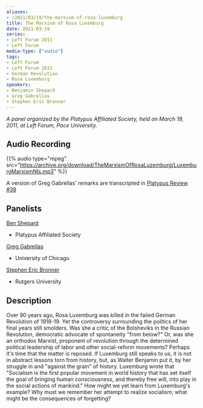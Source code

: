 ```yaml
---
aliases:
- /2011/03/19/the-marxism-of-rosa-luxemburg
title: The Marxism of Rosa Luxemburg
date: 2011-03-19
series:
- Left Forum 2011
- Left Forum
media-type: ["audio"]
tags:
- Left Forum
- Left Forum 2011
- German Revolution
- Rosa Luxemburg
speakers:
- Benjamin Shepard
- Greg Gabrellas
- Stephen Eric Bronner
---
```


_A panel organized by the Platypus Affiliated Society, held on March 19, 2011, at Left Forum, Pace University._

## Audio Recording

{{% audio type="mpeg" src="https://archive.org/download/TheMarxismOfRosaLuzemburg/LuxemburgMarxismNls.mp3" %}}

A version of Greg Gabrellas' remarks are transcripted in [Platypus Review #38](/2011/06/01/lenin%E2%80%99s-liberalism/)

## Panelists

[Ben Shepard](/speakers/benjamin-shepard)
 - Platypus Affiliated Society

[Greg Gabrellas](/speakers/greg-gabrellas)
 - University of Chicago

[Stephen Eric Bronner](/speakers/stephen-eric-bronner)
 - Rutgers University

## Description

Over 90 years ago, Rosa Luxemburg was killed in the failed German Revolution of 1918-19. Yet the controversy surrounding the politics of her final years still smolders. Was she a critic of the Bolsheviks in the Russian Revolution, democratic advocate of spontaneity "from below?" Or, was she an orthodox Marxist, proponent of revolution through the determined political leadership of labor and other social-reform movements? Perhaps it's time that the matter is reposed. If Luxemburg still speaks to us, it is not in abstract lessons torn from history, but, as Walter Benjamin put it, by her struggle in and "against the grain" of history. Luxemburg wrote that "Socialism is the first popular movement in world history that has set itself the goal of bringing human consciousness, and thereby free will, into play in the social actions of mankind." How might we yet learn from Luxemburg's example? Why must we remember her attempt to realize socialism; what might be the consequences of forgetting?
